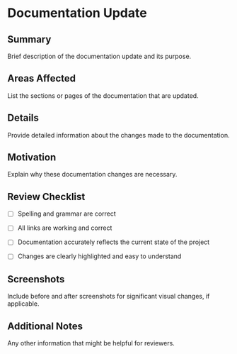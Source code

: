 # Documentation Update

## Summary

Brief description of the documentation update and its purpose.

## Areas Affected

List the sections or pages of the documentation that are updated.

## Details

Provide detailed information about the changes made to the documentation.

## Motivation

Explain why these documentation changes are necessary.

## Review Checklist

- [ ] Spelling and grammar are correct

- [ ] All links are working and correct

- [ ] Documentation accurately reflects the current state of the project

- [ ] Changes are clearly highlighted and easy to understand

## Screenshots

Include before and after screenshots for significant visual changes, if applicable.

## Additional Notes

Any other information that might be helpful for reviewers.

